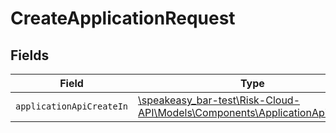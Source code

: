 # CreateApplicationRequest


## Fields

| Field                                                                                                                        | Type                                                                                                                         | Required                                                                                                                     | Description                                                                                                                  |
| ---------------------------------------------------------------------------------------------------------------------------- | ---------------------------------------------------------------------------------------------------------------------------- | ---------------------------------------------------------------------------------------------------------------------------- | ---------------------------------------------------------------------------------------------------------------------------- |
| `applicationApiCreateIn`                                                                                                     | [\speakeasy_bar-test\Risk-Cloud-API\Models\Components\ApplicationApiCreateIn](../../models/shared/ApplicationApiCreateIn.md) | :heavy_check_mark:                                                                                                           | N/A                                                                                                                          |